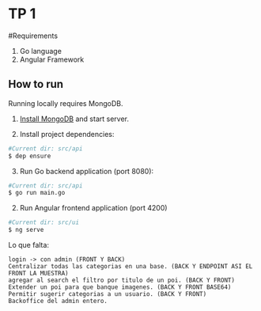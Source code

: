 # TP 1

#Requirements
1. Go language
2. Angular Framework

## How to run

Running locally requires MongoDB.

1. [Install MongoDB](https://docs.mongodb.com/manual/administration/install-community/) and start server.

2. Install project dependencies:

```bash
#Current dir: src/api
$ dep ensure

```

3. Run Go backend application (port 8080):

```bash
#Current dir: src/api
$ go run main.go

```

2. Run Angular frontend application (port 4200)

```bash
#Current dir: src/ui
$ ng serve

```

Lo que falta:
```
login -> con admin (FRONT Y BACK) 
Centralizar todas las categorias en una base. (BACK Y ENDPOINT ASI EL FRONT LA MUESTRA) 
agregar al search el filtro por titulo de un poi. (BACK Y FRONT)
Extender un poi para que banque imagenes. (BACK Y FRONT BASE64)
Permitir sugerir categorias a un usuario. (BACK Y FRONT)
Backoffice del admin entero. 
```
